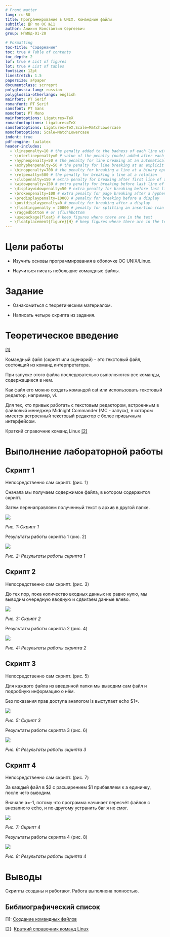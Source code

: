 ```yaml
---
# Front matter
lang: ru-RU
title: Программирование в UNIX. Командные файлы
subtitle: ДР по ОС №11
author: Аникин Константин Сергеевич
group: НПИбд-01-20

# Formatting
toc-title: "Содержание"
toc: true # Table of contents
toc_depth: 2
lof: true # List of figures
lot: true # List of tables
fontsize: 12pt
linestretch: 1.5
papersize: a4paper
documentclass: scrreprt
polyglossia-lang: russian
polyglossia-otherlangs: english
mainfont: PT Serif
romanfont: PT Serif
sansfont: PT Sans
monofont: PT Mono
mainfontoptions: Ligatures=TeX
romanfontoptions: Ligatures=TeX
sansfontoptions: Ligatures=TeX,Scale=MatchLowercase
monofontoptions: Scale=MatchLowercase
indent: true
pdf-engine: lualatex
header-includes:
  - \linepenalty=10 # the penalty added to the badness of each line within a paragraph (no associated penalty node) Increasing the value makes tex try to have fewer lines in the paragraph.
  - \interlinepenalty=0 # value of the penalty (node) added after each line of a paragraph.
  - \hyphenpenalty=50 # the penalty for line breaking at an automatically inserted hyphen
  - \exhyphenpenalty=50 # the penalty for line breaking at an explicit hyphen
  - \binoppenalty=700 # the penalty for breaking a line at a binary operator
  - \relpenalty=500 # the penalty for breaking a line at a relation
  - \clubpenalty=150 # extra penalty for breaking after first line of a paragraph
  - \widowpenalty=150 # extra penalty for breaking before last line of a paragraph
  - \displaywidowpenalty=50 # extra penalty for breaking before last line before a display math
  - \brokenpenalty=100 # extra penalty for page breaking after a hyphenated line
  - \predisplaypenalty=10000 # penalty for breaking before a display
  - \postdisplaypenalty=0 # penalty for breaking after a display
  - \floatingpenalty = 20000 # penalty for splitting an insertion (can only be split footnote in standard LaTeX)
  - \raggedbottom # or \flushbottom
  - \usepackage{float} # keep figures where there are in the text
  - \floatplacement{figure}{H} # keep figures where there are in the text
---
```


# Цели работы

- Изучить основы программирования в оболочке ОС UNIX/Linux. 

- Научиться писать небольшие командные файлы.


# Задание

- Ознакомиться с теоретическим материалом.

- Написать четыре скрипта из задания.

# Теоретическое введение 

[[1]](http://esyr.org/uneex_disc/mounted/FreeCode/167/linux_shell/praktika_linux_12.htm)

Командный файл (скрипт или сценарий) - это текстовый файл, состоящий из команд интерпретатора. 

При запуске этого файла последовательно выполняются все команды, содержащиеся в нем.

Как файл его можно создать командой cat или использовать текстовый редактор, например, vi. 

Для тех, кто привык работать с текстовым редактором, встроенным в файловый менеджер Midnight Commander (MC - запуск), в котором имеется встроенный текстовый редактор с более привычным интерфейсом.

Краткий справочник команд Linux [[2]](https://hpc.icc.ru/documentation/cmnds.pdf)

# Выполнение лабораторной работы

## Скрипт 1

Непосредственно сам скрипт. (рис. 1)

Сначала мы получаем содержимое файла, в котором содержится скрипт.

Затем перенаправляем полученный текст в архив в другой папке.

![](https://raw.githubusercontent.com/RituLiot/os-11/main/images/11.png)

*Рис. 1: Скрипт 1*

Результаты работы скрипта 1 (рис. 2)

![](https://raw.githubusercontent.com/RituLiot/os-11/main/images/12.png)

*Рис. 2: Результаты работы скрипта 1*

## Скрипт 2

Непосредственно сам скрипт. (рис. 3)

До тех пор, пока количество входных данных не равно нулю, мы выводим очередную вводную и сдвигаем данные влево.

![](https://raw.githubusercontent.com/RituLiot/os-11/main/images/21.png)

*Рис. 3: Скрипт 2*

Результаты работы скрипта 2 (рис. 4)

![](https://raw.githubusercontent.com/RituLiot/os-11/main/images/22.png)

*Рис. 4: Результаты работы скрипта 2*

## Скрипт 3

Непосредственно сам скрипт. (рис. 5)

Для каждого файла из введенной папки мы выводим сам файл и подробную информацию о нём.

Без показания прав доступа аналогом ls выступает echo $1*.

![](https://raw.githubusercontent.com/RituLiot/os-11/main/images/31.png)

*Рис. 5: Скрипт 3*

Результаты работы скрипта 3 (рис. 6)

![](https://raw.githubusercontent.com/RituLiot/os-11/main/images/32.png)

*Рис. 6: Результаты работы скрипта 3*

## Скрипт 4

Непосредственно сам скрипт. (рис. 7)

За каждый файл в $2 с расширением $1 прибавляем к а единичку, после чего выводим.

Вначале а=-1, потому что программа начинает пересчёт файлов с внезапного echo, и по-другому устранить баг я не смог.

![](https://raw.githubusercontent.com/RituLiot/os-11/main/images/41.png)

*Рис. 7: Скрипт 4*

Результаты работы скрипта 4 (рис. 8)

![](https://raw.githubusercontent.com/RituLiot/os-11/main/images/42.png)

*Рис. 8: Результаты работы скрипта 4*

# Выводы

Скрипты созданы и работают. Работа выполнена полностью.

## Библиографический список

[1]: [Создание командных файлов](http://esyr.org/uneex_disc/mounted/FreeCode/167/linux_shell/praktika_linux_12.htm)

[2]: [Краткий справочник команд Linux](https://hpc.icc.ru/documentation/cmnds.pdf)

